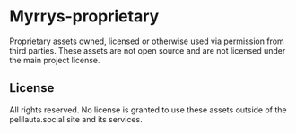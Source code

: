 # Myrrys-proprietary

Proprietary assets owned, licensed or otherwise used via permission from 
third parties. These assets are not open source and are not licensed under the main
project license.

## License

All rights reserved. No license is granted to use these assets outside of the pelilauta.social
site and its services. 
